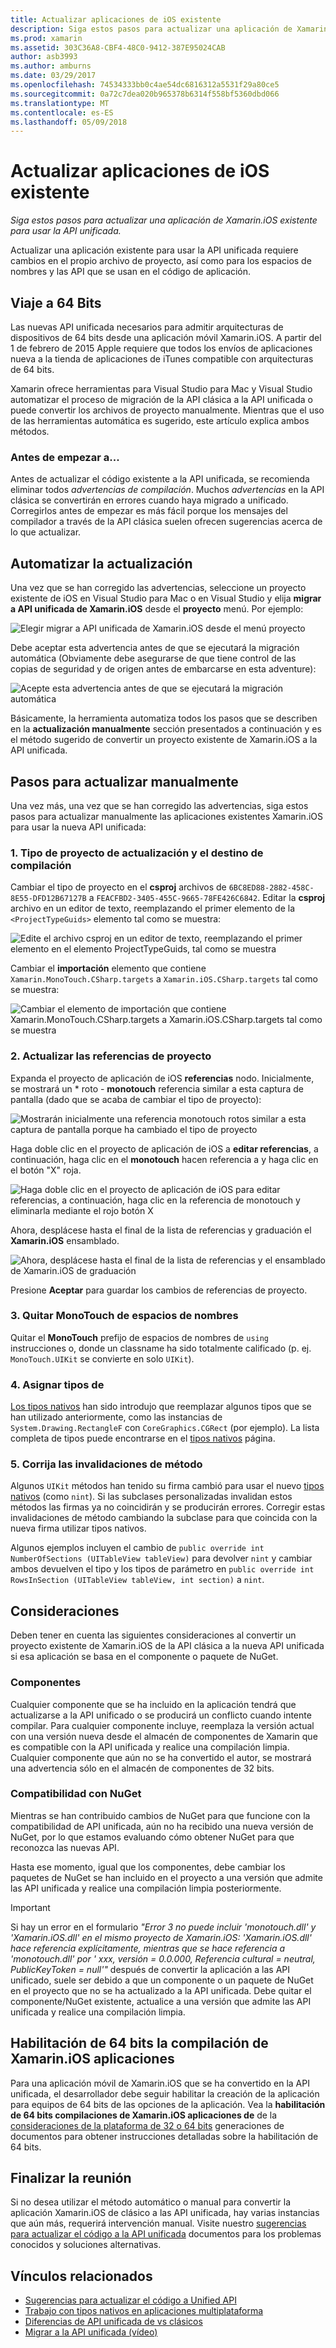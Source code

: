 ```yaml
---
title: Actualizar aplicaciones de iOS existente
description: Siga estos pasos para actualizar una aplicación de Xamarin.iOS existente para usar la API unificada.
ms.prod: xamarin
ms.assetid: 303C36A8-CBF4-48C0-9412-387E95024CAB
author: asb3993
ms.author: amburns
ms.date: 03/29/2017
ms.openlocfilehash: 74534333bb0c4ae54dc6816312a5531f29a80ce5
ms.sourcegitcommit: 0a72c7dea020b965378b6314f558bf5360dbd066
ms.translationtype: MT
ms.contentlocale: es-ES
ms.lasthandoff: 05/09/2018
---
```

# <a name="updating-existing-ios-apps"></a>Actualizar aplicaciones de iOS existente

_Siga estos pasos para actualizar una aplicación de Xamarin.iOS existente para usar la API unificada._

Actualizar una aplicación existente para usar la API unificada requiere cambios en el propio archivo de proyecto, así como para los espacios de nombres y las API que se usan en el código de aplicación.

## <a name="the-road-to-64-bits"></a>Viaje a 64 Bits

Las nuevas API unificada necesarios para admitir arquitecturas de dispositivos de 64 bits desde una aplicación móvil Xamarin.iOS. A partir del 1 de febrero de 2015 Apple requiere que todos los envíos de aplicaciones nueva a la tienda de aplicaciones de iTunes compatible con arquitecturas de 64 bits.

Xamarin ofrece herramientas para Visual Studio para Mac y Visual Studio automatizar el proceso de migración de la API clásica a la API unificada o puede convertir los archivos de proyecto manualmente. Mientras que el uso de las herramientas automática es sugerido, este artículo explica ambos métodos.

### <a name="before-you-start"></a>Antes de empezar a...

Antes de actualizar el código existente a la API unificada, se recomienda eliminar todos *advertencias de compilación*. Muchos *advertencias* en la API clásica se convertirán en errores cuando haya migrado a unificado. Corregirlos antes de empezar es más fácil porque los mensajes del compilador a través de la API clásica suelen ofrecen sugerencias acerca de lo que actualizar.

## <a name="automated-updating"></a>Automatizar la actualización

Una vez que se han corregido las advertencias, seleccione un proyecto existente de iOS en Visual Studio para Mac o en Visual Studio y elija **migrar a API unificada de Xamarin.iOS** desde el **proyecto** menú. Por ejemplo:

![](updating-ios-apps-images/beta-tool1.png "Elegir migrar a API unificada de Xamarin.iOS desde el menú proyecto")

Debe aceptar esta advertencia antes de que se ejecutará la migración automática (Obviamente debe asegurarse de que tiene control de las copias de seguridad y de origen antes de embarcarse en esta adventure):

![](updating-ios-apps-images/beta-tool2.png "Acepte esta advertencia antes de que se ejecutará la migración automática")

Básicamente, la herramienta automatiza todos los pasos que se describen en la **actualización manualmente** sección presentados a continuación y es el método sugerido de convertir un proyecto existente de Xamarin.iOS a la API unificada.

## <a name="steps-to-update-manually"></a>Pasos para actualizar manualmente

Una vez más, una vez que se han corregido las advertencias, siga estos pasos para actualizar manualmente las aplicaciones existentes Xamarin.iOS para usar la nueva API unificada:

### <a name="1-update-project-type--build-target"></a>1. Tipo de proyecto de actualización y el destino de compilación

Cambiar el tipo de proyecto en el **csproj** archivos de `6BC8ED88-2882-458C-8E55-DFD12B67127B` a `FEACFBD2-3405-455C-9665-78FE426C6842`. Editar la **csproj** archivo en un editor de texto, reemplazando el primer elemento de la `<ProjectTypeGuids>` elemento tal como se muestra:

![](updating-ios-apps-images/csproj.png "Edite el archivo csproj en un editor de texto, reemplazando el primer elemento en el elemento ProjectTypeGuids, tal como se muestra")

Cambiar el **importación** elemento que contiene `Xamarin.MonoTouch.CSharp.targets` a `Xamarin.iOS.CSharp.targets` tal como se muestra:

![](updating-ios-apps-images/csproj2.png "Cambiar el elemento de importación que contiene Xamarin.MonoTouch.CSharp.targets a Xamarin.iOS.CSharp.targets tal como se muestra")

### <a name="2-update-project-references"></a>2. Actualizar las referencias de proyecto

Expanda el proyecto de aplicación de iOS **referencias** nodo. Inicialmente, se mostrará un * roto - **monotouch** referencia similar a esta captura de pantalla (dado que se acaba de cambiar el tipo de proyecto):

![](updating-ios-apps-images/references.png "Mostrarán inicialmente una referencia monotouch rotos similar a esta captura de pantalla porque ha cambiado el tipo de proyecto")

Haga doble clic en el proyecto de aplicación de iOS a **editar referencias**, a continuación, haga clic en el **monotouch** hacen referencia a y haga clic en el botón "X" roja.

![](updating-ios-apps-images/references-delete-monotouch-sml.png "Haga doble clic en el proyecto de aplicación de iOS para editar referencias, a continuación, haga clic en la referencia de monotouch y eliminarla mediante el rojo botón X")

Ahora, desplácese hasta el final de la lista de referencias y graduación el **Xamarin.iOS** ensamblado.

![](updating-ios-apps-images/references-add-xamarinios-sml.png "Ahora, desplácese hasta el final de la lista de referencias y el ensamblado de Xamarin.iOS de graduación")

Presione **Aceptar** para guardar los cambios de referencias de proyecto.

### <a name="3-remove-monotouch-from-namespaces"></a>3. Quitar MonoTouch de espacios de nombres

Quitar el **MonoTouch** prefijo de espacios de nombres de `using` instrucciones o, donde un classname ha sido totalmente calificado (p. ej. `MonoTouch.UIKit` se convierte en solo `UIKit`).

### <a name="4-remap-types"></a>4. Asignar tipos de

[Los tipos nativos](~/cross-platform/macios/nativetypes.md) han sido introdujo que reemplazar algunos tipos que se han utilizado anteriormente, como las instancias de `System.Drawing.RectangleF` con `CoreGraphics.CGRect` (por ejemplo). La lista completa de tipos puede encontrarse en el [tipos nativos](~/cross-platform/macios/nativetypes.md) página.

### <a name="5-fix-method-overrides"></a>5. Corrija las invalidaciones de método

Algunos `UIKit` métodos han tenido su firma cambió para usar el nuevo [tipos nativos](~/cross-platform/macios/nativetypes.md) (como `nint`). Si las subclases personalizadas invalidan estos métodos las firmas ya no coincidirán y se producirán errores. Corregir estas invalidaciones de método cambiando la subclase para que coincida con la nueva firma utilizar tipos nativos.

Algunos ejemplos incluyen el cambio de `public override int NumberOfSections (UITableView tableView)` para devolver `nint` y cambiar ambos devuelven el tipo y los tipos de parámetro en `public override int RowsInSection (UITableView tableView, int section)` a `nint`.

## <a name="considerations"></a>Consideraciones

Deben tener en cuenta las siguientes consideraciones al convertir un proyecto existente de Xamarin.iOS de la API clásica a la nueva API unificada si esa aplicación se basa en el componente o paquete de NuGet.

### <a name="components"></a>Componentes

Cualquier componente que se ha incluido en la aplicación tendrá que actualizarse a la API unificado o se producirá un conflicto cuando intente compilar. Para cualquier componente incluye, reemplaza la versión actual con una versión nueva desde el almacén de componentes de Xamarin que es compatible con la API unificada y realice una compilación limpia. Cualquier componente que aún no se ha convertido el autor, se mostrará una advertencia sólo en el almacén de componentes de 32 bits.

### <a name="nuget-support"></a>Compatibilidad con NuGet

Mientras se han contribuido cambios de NuGet para que funcione con la compatibilidad de API unificada, aún no ha recibido una nueva versión de NuGet, por lo que estamos evaluando cómo obtener NuGet para que reconozca las nuevas API.

Hasta ese momento, igual que los componentes, debe cambiar los paquetes de NuGet se han incluido en el proyecto a una versión que admite las API unificada y realice una compilación limpia posteriormente.

> [!IMPORTANT]
> Si hay un error en el formulario _"Error 3 no puede incluir 'monotouch.dll' y 'Xamarin.iOS.dll' en el mismo proyecto de Xamarin.iOS: 'Xamarin.iOS.dll' hace referencia explícitamente, mientras que se hace referencia a 'monotouch.dll' por ' xxx, versión = 0.0.000, Referencia cultural = neutral, PublicKeyToken = null'"_ después de convertir la aplicación a las API unificado, suele ser debido a que un componente o un paquete de NuGet en el proyecto que no se ha actualizado a la API unificada. Debe quitar el componente/NuGet existente, actualice a una versión que admite las API unificada y realice una compilación limpia.

## <a name="enabling-64-bit-builds-of-xamarinios-apps"></a>Habilitación de 64 bits la compilación de Xamarin.iOS aplicaciones

Para una aplicación móvil de Xamarin.iOS que se ha convertido en la API unificada, el desarrollador debe seguir habilitar la creación de la aplicación para equipos de 64 bits de las opciones de la aplicación. Vea la **habilitación de 64 bits compilaciones de Xamarin.iOS aplicaciones de** de la [consideraciones de la plataforma de 32 o 64 bits](~/cross-platform/macios/32-and-64/index.md#enable-64) generaciones de documentos para obtener instrucciones detalladas sobre la habilitación de 64 bits.

## <a name="finishing-up"></a>Finalizar la reunión

Si no desea utilizar el método automático o manual para convertir la aplicación Xamarin.iOS de clásico a las API unificada, hay varias instancias que aún más, requerirá intervención manual. Visite nuestro [sugerencias para actualizar el código a la API unificada](~/cross-platform/macios/unified/updating-tips.md) documentos para los problemas conocidos y soluciones alternativas.

## <a name="related-links"></a>Vínculos relacionados

- [Sugerencias para actualizar el código a Unified API](~/cross-platform/macios/unified/updating-tips.md)
- [Trabajo con tipos nativos en aplicaciones multiplataforma](~/cross-platform/macios/native-types-cross-platform.md)
- [Diferencias de API unificada de vs clásicos](https://developer.xamarin.com/releases/ios/api_changes/classic-vs-unified-8.6.0/)
- [Migrar a la API unificada (vídeo)](http://university.xamarin.com/lightninglectures/migrating-to-the-unified-api)
